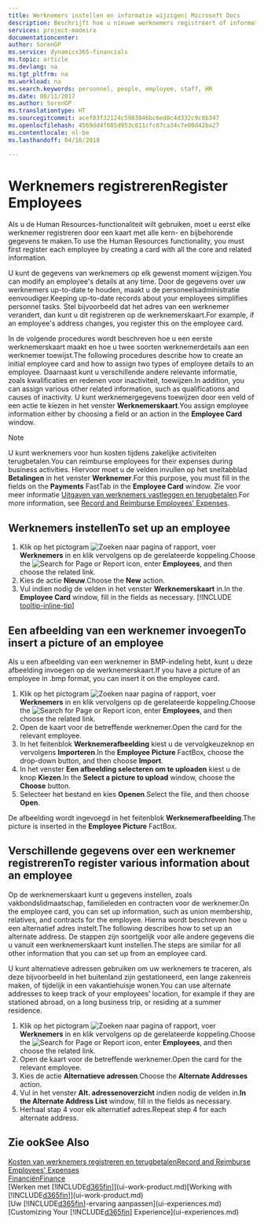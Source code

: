 ```yaml
---
title: Werknemers instellen en informatie wijzigen| Microsoft Docs
description: Beschrijft hoe u nieuwe werknemers registreert of informatie voor bestaande werknemers bewerkt.
services: project-madeira
documentationcenter: 
author: SorenGP
ms.service: dynamics365-financials
ms.topic: article
ms.devlang: na
ms.tgt_pltfrm: na
ms.workload: na
ms.search.keywords: personnel, people, employee, staff, HR
ms.date: 08/11/2017
ms.author: SorenGP
ms.translationtype: HT
ms.sourcegitcommit: acef03f32124c5983846bc6ed0c4d332c9c8b347
ms.openlocfilehash: 4569dd4f685d953c811cfc67ca34c7e00d42ba27
ms.contentlocale: nl-be
ms.lasthandoff: 04/16/2018

---
```

# <a name="register-employees"></a><span data-ttu-id="60dff-103">Werknemers registreren</span><span class="sxs-lookup"><span data-stu-id="60dff-103">Register Employees</span></span>
<span data-ttu-id="60dff-104">Als u de Human Resources-functionaliteit wilt gebruiken, moet u eerst elke werknemer registreren door een kaart met alle kern- en bijbehorende gegevens te maken.</span><span class="sxs-lookup"><span data-stu-id="60dff-104">To use the Human Resources functionality, you must first register each employee by creating a card with all the core and related information.</span></span>

<span data-ttu-id="60dff-105">U kunt de gegevens van werknemers op elk gewenst moment wijzigen.</span><span class="sxs-lookup"><span data-stu-id="60dff-105">You can modify an employee's details at any time.</span></span> <span data-ttu-id="60dff-106">Door de gegevens over uw werknemers up-to-date te houden, maakt u de personeelsadministratie eenvoudiger.</span><span class="sxs-lookup"><span data-stu-id="60dff-106">Keeping up-to-date records about your employees simplifies personnel tasks.</span></span> <span data-ttu-id="60dff-107">Stel bijvoorbeeld dat het adres van een werknemer verandert, dan kunt u dit registreren op de werknemerskaart.</span><span class="sxs-lookup"><span data-stu-id="60dff-107">For example, if an employee's address changes, you register this on the employee card.</span></span>

<span data-ttu-id="60dff-108">In de volgende procedures wordt beschreven hoe u een eerste werknemerskaart maakt en hoe u twee soorten werknemerdetails aan een werknemer toewijst.</span><span class="sxs-lookup"><span data-stu-id="60dff-108">The following procedures describe how to create an initial employee card and how to assign two types of employee details to an employee.</span></span> <span data-ttu-id="60dff-109">Daarnaast kunt u verschillende andere relevante informatie, zoals kwalificaties en redenen voor inactiviteit, toewijzen.</span><span class="sxs-lookup"><span data-stu-id="60dff-109">In addition, you can assign various other related information, such as qualifications and causes of inactivity.</span></span> <span data-ttu-id="60dff-110">U kunt werknemergegevens toewijzen door een veld of een actie te kiezen in het venster **Werknemerskaart**.</span><span class="sxs-lookup"><span data-stu-id="60dff-110">You assign employee information either by choosing a field or an action in the **Employee Card** window.</span></span>

> [!NOTE]  
> <span data-ttu-id="60dff-111">U kunt werknemers voor hun kosten tijdens zakelijke activiteiten terugbetalen.</span><span class="sxs-lookup"><span data-stu-id="60dff-111">You can reimburse employees for their expenses during business activities.</span></span> <span data-ttu-id="60dff-112">Hiervoor moet u de velden invullen op het sneltabblad **Betalingen** in het venster **Werknemer**.</span><span class="sxs-lookup"><span data-stu-id="60dff-112">For this purpose, you must fill in the fields on the **Payments** FastTab in the **Employee Card** window.</span></span> <span data-ttu-id="60dff-113">Zie voor meer informatie [Uitgaven van werknemers vastleggen en terugbetalen](finance-how-record-reimburse-employee-expenses.md).</span><span class="sxs-lookup"><span data-stu-id="60dff-113">For more information, see [Record and Reimburse Employees' Expenses](finance-how-record-reimburse-employee-expenses.md).</span></span>

## <a name="to-set-up-an-employee"></a><span data-ttu-id="60dff-114">Werknemers instellen</span><span class="sxs-lookup"><span data-stu-id="60dff-114">To set up an employee</span></span>
1. <span data-ttu-id="60dff-115">Klik op het pictogram ![Zoeken naar pagina of rapport](media/ui-search/search_small.png "pictogram Zoeken naar pagina of rapport"), voer **Werknemers** in en klik vervolgens op de gerelateerde koppeling.</span><span class="sxs-lookup"><span data-stu-id="60dff-115">Choose the ![Search for Page or Report](media/ui-search/search_small.png "Search for Page or Report icon") icon, enter **Employees**, and then choose the related link.</span></span>
2. <span data-ttu-id="60dff-116">Kies de actie **Nieuw**.</span><span class="sxs-lookup"><span data-stu-id="60dff-116">Choose the **New** action.</span></span>
3. <span data-ttu-id="60dff-117">Vul indien nodig de velden in het venster **Werknemerskaart** in.</span><span class="sxs-lookup"><span data-stu-id="60dff-117">In the **Employee Card** window, fill in the fields as necessary.</span></span> [!INCLUDE [tooltip-inline-tip](includes/tooltip-inline-tip_md.md)]

## <a name="to-insert-a-picture-of-an-employee"></a><span data-ttu-id="60dff-118">Een afbeelding van een werknemer invoegen</span><span class="sxs-lookup"><span data-stu-id="60dff-118">To insert a picture of an employee</span></span>
<span data-ttu-id="60dff-119">Als u een afbeelding van een werknemer in BMP-indeling hebt, kunt u deze afbeelding invoegen op de werknemerskaart.</span><span class="sxs-lookup"><span data-stu-id="60dff-119">If you have a picture of an employee in .bmp format, you can insert it on the employee card.</span></span>

1. <span data-ttu-id="60dff-120">Klik op het pictogram ![Zoeken naar pagina of rapport](media/ui-search/search_small.png "pictogram Zoeken naar pagina of rapport"), voer **Werknemers** in en klik vervolgens op de gerelateerde koppeling.</span><span class="sxs-lookup"><span data-stu-id="60dff-120">Choose the ![Search for Page or Report](media/ui-search/search_small.png "Search for Page or Report icon") icon, enter **Employees**, and then choose the related link.</span></span>
2. <span data-ttu-id="60dff-121">Open de kaart voor de betreffende werknemer.</span><span class="sxs-lookup"><span data-stu-id="60dff-121">Open the card for the relevant employee.</span></span>
3. <span data-ttu-id="60dff-122">In het feitenblok **Werknemerafbeelding** kiest u de vervolgkeuzeknop en vervolgens **Importeren**.</span><span class="sxs-lookup"><span data-stu-id="60dff-122">In the **Employee Picture** FactBox, choose the drop-down button, and then choose **Import**.</span></span>
4. <span data-ttu-id="60dff-123">In het venster **Een afbeelding selecteren om te uploaden** kiest u de knop **Kiezen**.</span><span class="sxs-lookup"><span data-stu-id="60dff-123">In the **Select a picture to upload** window, choose the **Choose** button.</span></span>
5. <span data-ttu-id="60dff-124">Selecteer het bestand en kies **Openen**.</span><span class="sxs-lookup"><span data-stu-id="60dff-124">Select the file, and then choose **Open**.</span></span>

<span data-ttu-id="60dff-125">De afbeelding wordt ingevoegd in het feitenblok **Werknemerafbeelding**.</span><span class="sxs-lookup"><span data-stu-id="60dff-125">The picture is inserted in the **Employee Picture** FactBox.</span></span>

## <a name="to-register-various-information-about-an-employee"></a><span data-ttu-id="60dff-126">Verschillende gegevens over een werknemer registreren</span><span class="sxs-lookup"><span data-stu-id="60dff-126">To register various information about an employee</span></span>
<span data-ttu-id="60dff-127">Op de werknemerskaart kunt u gegevens instellen, zoals vakbondslidmaatschap, familieleden en contracten voor de werknemer.</span><span class="sxs-lookup"><span data-stu-id="60dff-127">On the employee card, you can set up information, such as union membership, relatives, and contracts for the employee.</span></span> <span data-ttu-id="60dff-128">Hierna wordt beschreven hoe u een alternatief adres instelt.</span><span class="sxs-lookup"><span data-stu-id="60dff-128">The following describes how to set up an alternate address.</span></span> <span data-ttu-id="60dff-129">De stappen zijn soortgelijk voor alle andere gegevens die u vanuit een werknemerskaart kunt instellen.</span><span class="sxs-lookup"><span data-stu-id="60dff-129">The steps are similar for all other information that you can set up from an employee card.</span></span>

<span data-ttu-id="60dff-130">U kunt alternatieve adressen gebruiken om uw werknemers te traceren, als deze bijvoorbeeld in het buitenland zijn gestationeerd, een lange zakenreis maken, of tijdelijk in een vakantiehuisje wonen.</span><span class="sxs-lookup"><span data-stu-id="60dff-130">You can use alternate addresses to keep track of your employees’ location, for example if they are stationed abroad, on a long business trip, or residing at a summer residence.</span></span>

1. <span data-ttu-id="60dff-131">Klik op het pictogram ![Zoeken naar pagina of rapport](media/ui-search/search_small.png "pictogram Zoeken naar pagina of rapport"), voer **Werknemers** in en klik vervolgens op de gerelateerde koppeling.</span><span class="sxs-lookup"><span data-stu-id="60dff-131">Choose the ![Search for Page or Report](media/ui-search/search_small.png "Search for Page or Report icon") icon, enter **Employees**, and then choose the related link.</span></span>
2. <span data-ttu-id="60dff-132">Open de kaart voor de betreffende werknemer.</span><span class="sxs-lookup"><span data-stu-id="60dff-132">Open the card for the relevant employee.</span></span>
3. <span data-ttu-id="60dff-133">Kies de actie **Alternatieve adressen**.</span><span class="sxs-lookup"><span data-stu-id="60dff-133">Choose the **Alternate Addresses** action.</span></span>
4. <span data-ttu-id="60dff-134">Vul in het venster **Alt. adressenoverzicht** indien nodig de velden in.</span><span class="sxs-lookup"><span data-stu-id="60dff-134">**In the Alternate Address List** window, fill in the fields as necessary.</span></span>
5. <span data-ttu-id="60dff-135">Herhaal stap 4 voor elk alternatief adres.</span><span class="sxs-lookup"><span data-stu-id="60dff-135">Repeat step 4 for each alternate address.</span></span>

## <a name="see-also"></a><span data-ttu-id="60dff-136">Zie ook</span><span class="sxs-lookup"><span data-stu-id="60dff-136">See Also</span></span>
[<span data-ttu-id="60dff-137">Kosten van werknemers registreren en terugbetalen</span><span class="sxs-lookup"><span data-stu-id="60dff-137">Record and Reimburse Employees' Expenses</span></span>](finance-how-record-reimburse-employee-expenses.md)  
[<span data-ttu-id="60dff-138">Financiën</span><span class="sxs-lookup"><span data-stu-id="60dff-138">Finance</span></span>](finance.md)  
<span data-ttu-id="60dff-139">[Werken met [!INCLUDE[d365fin](includes/d365fin_md.md)]](ui-work-product.md)</span><span class="sxs-lookup"><span data-stu-id="60dff-139">[Working with [!INCLUDE[d365fin](includes/d365fin_md.md)]](ui-work-product.md)</span></span>  
<span data-ttu-id="60dff-140">[Uw [!INCLUDE[d365fin](includes/d365fin_md.md)]-ervaring aanpassen](ui-experiences.md)</span><span class="sxs-lookup"><span data-stu-id="60dff-140">[Customizing Your [!INCLUDE[d365fin](includes/d365fin_md.md)] Experience](ui-experiences.md)</span></span>

